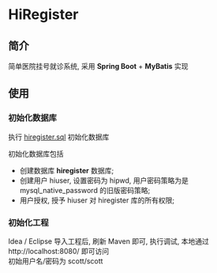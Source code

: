 # HiRegister

## 简介  

简单医院挂号就诊系统, 采用 **Spring Boot** + **MyBatis** 实现

## 使用

### 初始化数据库

执行 [hiregister.sql](hiregister.sql) 初始化数据库  

初始化数据库包括    
- 创建数据库 **hiregister** 数据库;
- 创建用户 hiuser, 设置密码为 hipwd, 用户密码策略为是 mysql_native_password 的旧版密码策略; 
- 用户授权, 授予 hiuser 对 hiregister 库的所有权限; 

### 初始化工程

Idea / Eclipse 导入工程后, 刷新 Maven 即可, 执行调试, 本地通过 http://localhost:8080/ 即可访问  
初始用户名/密码为 scott/scott  